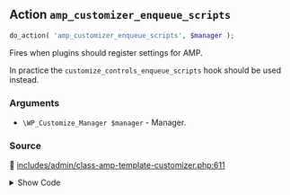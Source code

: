 ## Action `amp_customizer_enqueue_scripts`

```php
do_action( 'amp_customizer_enqueue_scripts', $manager );
```

Fires when plugins should register settings for AMP.

In practice the `customize_controls_enqueue_scripts` hook should be used instead.

### Arguments

* `\WP_Customize_Manager $manager` - Manager.

### Source

:link: [includes/admin/class-amp-template-customizer.php:611](/includes/admin/class-amp-template-customizer.php#L611)

<details>
<summary>Show Code</summary>

```php
do_action( 'amp_customizer_enqueue_scripts', $this->wp_customize );
```

</details>
